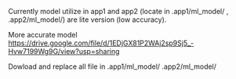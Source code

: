 Currently model utilize in app1 and app2 (locate in .app1/ml_model/ , .app2/ml_model/)
are lite version (low accuracy).

More accurate model
https://drive.google.com/file/d/1EDjGX81P2WAj2sp9Sj5_-Hvw7199Wg9G/view?usp=sharing

Dowload and replace all file in 
.app1/ml_model/
.app2/ml_model/